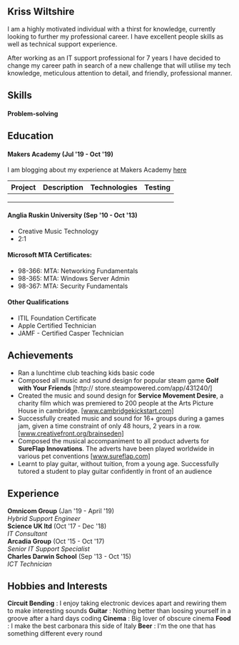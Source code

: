 ## Kriss Wiltshire

I am a highly motivated individual with a thirst for knowledge, currently looking to further my professional career. I have excellent people skills as well as technical support experience.

After working as an IT support professional for 7 years I have decided to change my career path in search of a new challenge that will utilise my tech knowledge, meticulous attention to detail, and friendly, professional manner.

## Skills

#### Problem-solving

## Education

#### Makers Academy (Jul '19 - Oct '19)

I am blogging about my experience at Makers Academy [here](https://medium.com/@kriss.wiltshire)

| Project   | Description | Technologies | Testing |
|---        |---          |---           |---      |
|           |             |              |         |
|           |             |              |         |
|           |             |              |         |

#### Anglia Ruskin University (Sep '10 - Oct '13)

- Creative Music Technology
- 2:1

#### Microsoft MTA Certificates:

- 98-366: MTA: Networking Fundamentals
- 98-365: MTA: Windows Server Admin
- 98-367: MTA: Security Fundamentals

#### Other Qualifications

- ITIL Foundation Certificate
- Apple Certified Technician
- JAMF - Certified Casper Technician

## Achievements

- Ran a lunchtime club teaching kids basic code  
- Composed all music and sound design for popular steam game **Golf with Your Friends** [http://
store.steampowered.com/app/431240/]
- Created the music and sound design for **Service Movement Desire**, a charity film which was premiered
to 200 people at the Arts Picture House in cambridge. [www.cambridgekickstart.com]
- Successfully created music and sound for 16+ groups during a games jam, given a time constraint of
only 48 hours, 2 years in a row. [www.creativefront.org/brainseden]
- Composed the musical accompaniment to all product adverts for **SureFlap Innovations**. The adverts
have been played worldwide in various pet conventions [www.sureflap.com]
- Learnt to play guitar, without tuition, from a young age. Successfully tutored a student to play guitar
confidently in front of an audience

## Experience

**Omnicom Group** (Jan '19 - April '19)    
*Hybrid Support Engineer*  
**Science UK ltd** (Oct '17 - Dec '18)    
*IT Consultant*  
**Arcadia Group** (Oct '15 - Oct '17)    
*Senior IT Support Specialist*  
**Charles Darwin School** (Sep '13 - Oct '15)    
*ICT Technician*  

## Hobbies and Interests
**Circuit Bending** : I enjoy taking electronic devices apart and rewiring them to make interesting sounds
**Guitar** : Nothing better than loosing yourself in a groove after a hard days coding
**Cinema** : Big lover of obscure cinema
**Food** : I make the best carbonara this side of Italy
**Beer** : I'm the one that has something different every round
